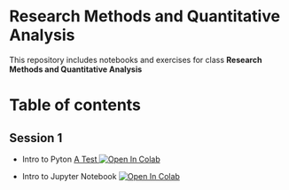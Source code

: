 # Research Methods and Quantitative Analysis

This repository includes notebooks and exercises for class **Research Methods and Quantitative Analysis**


# Table of contents

## Session 1

- Intro to Pyton [A Test ![Open In Colab](https://colab.research.google.com/assets/colab-badge.svg)](https://colab.research.google.com/github/fredzett/rmqa/blob/master/S01a_Intro_Python.ipynb)

- Intro to Jupyter Notebook [![Open In Colab](https://colab.research.google.com/assets/colab-badge.svg)](https://colab.research.google.com/github/fredzett/rmqa/blob/master/S01a_Intro_JN.ipynb)
